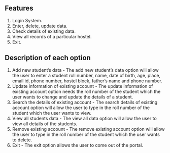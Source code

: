 ## Features
1. Login System.
2.	Enter, delete, update data.
3.	Check details of existing data.
4.	View all records of a particular hostel. 
5.  Exit.

## Description of each option
1. Add new student’s data - The add new student’s data option will allow the user to enter a student roll number, name, date of birth, age, place, email id, phone number, hostel      block, father’s name and phone number.
2. Update information of existing account - The update information of existing account option needs the roll number of the student which the user wants to change and update the      details of a student.
3. Search the details of existing account - The search details of existing account option will allow the user to type in the roll number of the student which the user wants to        view. 
4. View all students data - The view all data option will allow the user to view all details of the students.
5. Remove existing account - The remove existing account option will allow the user to type in the roll number of the student which the user wants to delete. 
6. Exit - The exit option allows the user to come out of the portal.


